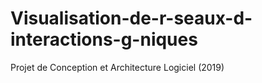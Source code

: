 # Visualisation-de-r-seaux-d-interactions-g-niques
Projet de Conception et Architecture Logiciel (2019)
